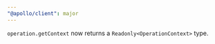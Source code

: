 ```yaml
---
"@apollo/client": major
---
```


`operation.getContext` now returns a `Readonly<OperationContext>` type.
